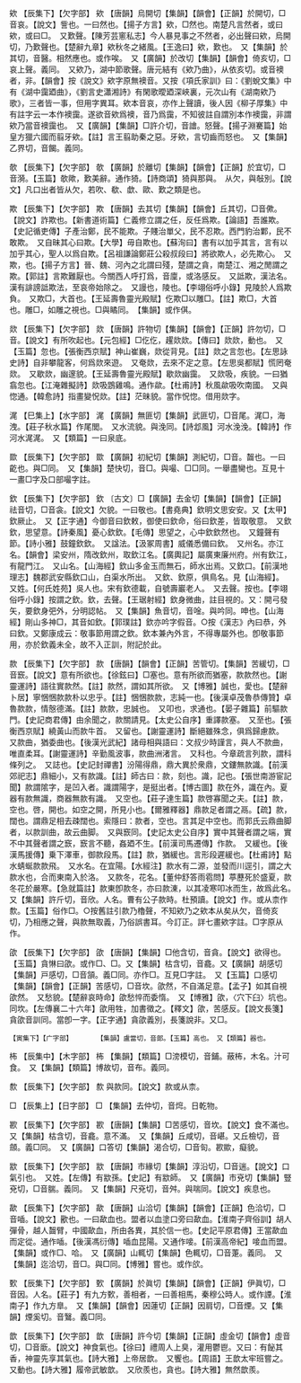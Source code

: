 <!-- { "loadSidebar": true } -->
欸	【辰集下】【欠字部】	欸	【唐韻】烏開切【集韻】【韻會】【正韻】於開切，□音哀。【說文】訾也。一曰然也。【揚子方言】欸，□然也。南楚凡言然者，或曰欸，或曰□。　又歎聲。【陳芳芸窻私志】今人暴見事之不然者，必出聲曰欸，烏開切，乃歎聲也。【楚辭九章】欸秋冬之緒風。【王逸曰】欸，歎也。　又【集韻】於其切，音醫。相然應也。或作唉。　又【廣韻】於改切【集韻】【韻會】倚亥切，□哀上聲。義同。　又欸乃，湖中節歌聲。唐元結有《欸乃曲》，从依亥切。或音襖者，非。【韻會】按《說文》欸字原無襖音。又按《項氏家訓》曰：《劉蛻文集》中有《湖中靄廼曲》，《劉言史瀟湘詩》有閑歌曖廼深峽裏，元次山有《湖南欸乃歌》，三者皆一事，但用字異耳。欸本音哀，亦作上聲讀，後人因《柳子厚集》中有註字云一本作襖靄。遂欲音欸爲襖，音乃爲靄，不知彼註自謂別本作襖靄，非謂欸乃當音襖靄也。　又【廣韻】【集韻】□許介切，音譮。怒聲。【揚子淵騫篇】始皇方獵六國而翦牙欸。【註】言王翦助秦之惡。牙欸，言切齒而怒也。　又【集韻】乙界切，音餲。義同。

欹	【辰集下】【欠字部】	欹	【廣韻】於離切【集韻】【韻會】【正韻】於宜切，□音漪。【玉篇】欹歟，歎美辭。通作猗。【詩商頌】猗與那與。　从欠，與敧別。【說文】凡口出者皆从欠，若吹、欷、歔、歐、歎之類是也。

欺	【辰集下】【欠字部】	欺	【唐韻】去其切【集韻】【韻會】丘其切，□音僛。【說文】詐欺也。【新書道術篇】仁義修立謂之任，反任爲欺。【論語】吾誰欺。【史記循吏傳】子產治鄭，民不能欺。子賤治單父，民不忍欺。西門豹治鄴，民不敢欺。　又自昧其心曰欺。【大學】毋自欺也。【蘇洵曰】書有以加乎其言，言有以加乎其心，聖人以爲自欺。【呂祖謙論鄭莊公殺叔段曰】將欲欺人，必先欺心。　又欺，也。【揚子方言】晉、魏、河內之北謂曰殘，楚謂之貪，南楚江、湘之閒謂之欺。【郭註】言欺難厭也。今關西人呼打爲，音廩，或洛感反。　又詆欺，漢法名。漢有誹謗詆欺法，至哀帝始除之。　又謾也，陵也。【李翊俗呼小錄】見陵於人爲欺負。　又欺□，大首也。【王延壽魯靈光殿賦】仡欺□以雕□。【註】欺□，大首也。雕□，如雕之視也。□與瞲同。　【集韻】或作倛。

欻	【辰集下】【欠字部】	欻	【唐韻】許物切【集韻】【韻會】【正韻】許勿切，□音。【說文】有所吹起也。【元包經】□仡仡，趯欻欻。【傳曰】欻欻，動也。　又【玉篇】忽也。【張衡西京賦】神山崔巍，欻從背見。【註】欻之言忽也。【左思詠史詩】自非攀龍客，何爲欻來遊。　又奄欻，去來不定之意。【左思吳都賦】慌罔奄欻。　又歇欻，幽邃貌。【王延壽魯靈光殿賦】歇欻幽靄。　又欻吸，疾貌。一曰猶翕忽也。【江淹雜擬詩】欻吸鵾雞鳴。通作歘。【杜甫詩】秋風歘吸吹南國。　又與惚通。【韓愈詩】指畫變怳欻。【註】茫昧貌。當作怳惚。借用欻字。

浘	【巳集上】【水字部】	浘	【廣韻】無匪切【集韻】武匪切，□音尾。浘□，海洩。【莊子秋水篇】作尾閭。　又水流貌。與浼同。【詩邶風】河水浼浼。【韓詩】作河水浘浘。　又【類篇】一曰泉底。

欼	【辰集下】【欠字部】	欼	【廣韻】初紀切【集韻】測紀切，□音。齧也。一曰齕也。與□同。　又【集韻】楚快切，音□。與嘬、□□同。一舉盡臠也。互見十一畫□字及口部嘬字註。

欽	【辰集下】【欠字部】	欽	〔古文〕□【廣韻】去金切【集韻】【韻會】【正韻】祛音切，□音衾。【說文】欠貌。一曰敬也。【書堯典】欽明文思安安。又【太甲】欽厥止。　又【正字通】今御音曰欽敕，御使曰欽命，俗曰欽差，皆取敬意。　又欽欽，思望意。【詩秦風】憂心欽欽。【毛傳】思望之，心中欽欽然也。　又鐘聲有節。【詩小雅】鼓鐘欽欽。　又諡法。【汲冢周書】威儀悉備曰欽。　又州名。亦江名。【韻會】梁安州，隋改欽州，取欽江名。【廣輿記】屬廣東廉州府。州有欽江，有龍門江。　又山名。【山海經】欽山多金玉而無石，師水出焉。又欽口。【前漢地理志】魏郡武安縣欽口山，白渠水所出。　又欽、欽原，俱鳥名。見【山海經】。　又姓。【何氏姓苑】吳人也。宋有欽德載，自號壽巖老人。　又去聲。按也。【李翊俗呼小錄】按謂之欽。欽，去聲。【王琚射經】欽身微曲，註目視的。又：開弓發矢，要欽身弝外，分明認帖。　又【集韻】魚音切，音唫。與吟同。呻也。【山海經】剛山多神□，其音如欽。【郭璞註】欽亦吟字假音。○按《漢志》內曰恭，外曰欽。又鄭康成云：敬事節用謂之欽。欽本兼內外言，不得專屬外也。卽敬事節用，亦於欽義未全，故不入正訓，附記於此。

款	【辰集下】【欠字部】	款	【唐韻】【韻會】【正韻】苦管切。【集韻】苦緩切，□音窾。【說文】意有所欲也。【徐鉉曰】□塞也。意有所欲而猶塞，款款然也。【謝靈運詩】語往實款然。【註】款然，謂如其所欲。　又【博雅】誠也，愛也。【楚辭卜居】寧悃悃款款朴以忠乎。【註】悃悃款款，志純一也。【後漢卓茂魯恭傳贊】卓魯款款，情慤德滿。【註】款款，忠誠也。　又叩也，求通也。【晏子雜篇】前驅款門。【史記商君傳】由余聞之，款關請見。【太史公自序】重譯款塞。　又至也。【張衡西京賦】繞黃山而款牛首。　又留也。【謝靈運詩】斷絕雖殊念，俱爲歸慮款。　又款曲，猶委曲也。【後漢光武紀】諸母相與語曰：文叔少時謹言，與人不款曲，唯直柔耳。【謝靈運詩】辛勤風波事，款曲洲渚言。　又科也。今章疏言列款，謂科條列之。　又誌也。【史記封禪書】汾陽得鼎，鼎大異於衆鼎，文鏤無款識。【前漢郊祀志】鼎細小，又有款識。【註】師古曰：款，刻也。識，記也。【張世南游宦記聞】款謂隂字，是凹入者。識謂陽字，是挺出者。【博古圖】款在外，識在內。夏器有款無識，商器無款有識。　又空也。【莊子達生篇】款啓寡聞之夫。【註】款，空也。啓，開也。如空之開，所見小也。【爾雅釋器】鼎款足者謂之鬲。【疏】款，闊也。謂鼎足相去疎闊也。索隱曰：款者，空也。言其足中空也。而郭氏云鼎曲脚者，以款訓曲，故云曲脚。　又與窾同。【史記太史公自序】實中其聲者謂之端，實不中其聲者謂之窾，窾言不聽，姦廼不生。【前漢司馬遷傳】作款。　又緩也。【後漢馬援傳】乗下澤車，御款段馬。【註】款，猶緩也。言形段遲緩也。【杜甫詩】點水蜻蜒款款飛。　又水名。在宜陽。【水經注】款水有二源，並發而川逕引，謂之大款水也，合而東南入於洛。　又款冬，花名。【董仲舒答雨雹問】葶藶死於盛夏，款冬花於嚴寒。【急就篇註】款東卽款冬，亦曰款涷，以其凌寒叩冰而生，故爲此名。　又【集韻】許斤切，音欣。人名。曹有公子款時。杜預讀。【說文】作。或从柰作歀。【玉篇】俗作□。○按舊註引款乃櫓聲，不知欸乃之欸本从矣从欠，音倚亥切，乃相應之聲，與款無取義，乃俗誤書耳。今訂正。詳七畫欸字註。□字原从作。

欿	【辰集下】【欠字部】	欿	【唐韻】【集韻】□他含切，音貪。【說文】欲得也。【玉篇】貪惏曰欿。或作□、□。又【集韻】枯含切，音龕。又【廣韻】胡感切【集韻】戸感切，□音頷。義□同。亦作□。互見□字註。　又【玉篇】口感切【集韻】【韻會】【正韻】苦感切，□音坎。欿然，不自滿足意。【孟子】如其自視欿然。　又愁貌。【楚辭哀時命】欿愁悴而委惰。　又【博雅】欿，〈穴下臼〉坑也。同坎。【左傳襄二十六年】欿用牲，加書徵之。【釋文】欿，苦感反。【說文長箋】貪欿音訓同。當卽一字。【正字通】貪欿義別，長箋說非。又□。

	【寅集下】【广字部】		【集韻】盧當切，音郞。【玉篇】高也。　又【類篇】器也。

柨	【辰集中】【木字部】	柨	【集韻】【類篇】□滂模切，音鋪。蔽柨，木名。汁可食。　又【集韻】【類篇】博故切，音布。義同。

歀	【辰集下】【欠字部】	歀	與款同。【說文】款或从柰。

□	【辰集上】【日字部】	□	【集韻】去仲切，音焪。日乾物。

歁	【辰集下】【欠字部】	歁	【唐韻】【集韻】□苦感切，音坎。【說文】食不滿也。　又【集韻】枯含切，音龕。意不滿。　又【集韻】丘咸切，音嵁。又丘檢切，音顩。義□同。　又【廣韻】口答切【集韻】渴合切，□音匌。歁歞，癡貌。

歂	【辰集下】【欠字部】	歂	【唐韻】市緣切【集韻】淳沿切，□音遄。【說文】口氣引也。　又姓。【左傳】有歂孫。【史記】有歂師。　又【廣韻】市兗切【集韻】豎兗切，□音腨。義同。　又【集韻】尺兗切，音舛。與喘同。【說文】疾息也。

歃	【辰集下】【欠字部】	歃	【唐韻】山洽切【集韻】【韻會】【正韻】色洽切，□音喢。【說文】歠也。一曰歃血也。盟者以血塗口旁曰歃血。【淮南子齊俗訓】胡人彈骨，越人齧臂，中國歃血，所由各異，其於信一也。【史記平原君傳】王當歃血而定從。通作喢。【後漢馮衍傳】喢血昆陽。又通作唼。【前漢高帝紀】唼血而盟。【集韻】或作□、哈。　又【廣韻】山輒切【集韻】色輒切，□音萐。義同。　又【集韻】迄洽切，音□。與□同。【博雅】嘗也。或作欱。

歅	【辰集下】【欠字部】	歅	【廣韻】於眞切【集韻】【韻會】【正韻】伊眞切，□音因。人名。【莊子】有九方歅，善相者，一曰善相馬，秦穆公時人。或作諲。【淮南子】作九方臯。　又【集韻】【韻會】因蓮切【正韻】因肩切，□音煙。又【集韻】煙奚切。音鷖。義□同。

歆	【辰集下】【欠字部】	歆	【唐韻】許今切【集韻】【正韻】虛金切【韻會】虛音切，□音廞。【說文】神食氣也。【徐曰】禮周人上臭，灌用鬱鬯。又曰：有飶其香，神靈先享其氣也。【詩大雅】上帝居歆。　又饗也。【周語】王歆太牢班嘗之。　又動也。【詩大雅】履帝武敏歆。　又欣羨也，貪也。【詩大雅】無然歆羨。

